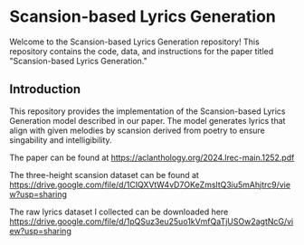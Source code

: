 # Scansion-based Lyrics Generation

Welcome to the Scansion-based Lyrics Generation repository! This repository contains the code, data, and instructions for the paper titled "Scansion-based Lyrics Generation."

## Introduction
This repository provides the implementation of the Scansion-based Lyrics Generation model described in our paper. The model generates lyrics that align with given melodies by scansion derived from poetry to ensure singability and intelligibility.


The paper can be found at https://aclanthology.org/2024.lrec-main.1252.pdf

The three-height scansion dataset can be found at https://drive.google.com/file/d/1CIQXVtW4vD7OKeZmsltQ3iu5mAhjtrc9/view?usp=sharing

The raw lyrics dataset I collected can be downloaded here https://drive.google.com/file/d/1pQSuz3eu25uo1kVmfQaTjUSOw2agtNcG/view?usp=sharing

